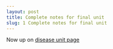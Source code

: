 ```yaml
---
layout: post
title: Complete notes for final unit
slug: 1 Complete notes for final unit
---
```


Now up on [disease unit page](/disease.html)

